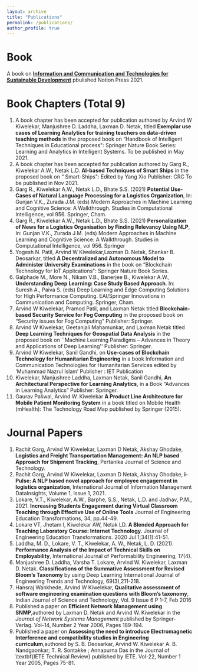 ```yaml
---
layout: archive
title: "Publications"
permalink: /publications/
author_profile: true
---
```


# Book
A book on **[Information and Communication and Technologies for Sustainable Development](https://www.amazon.in/Information-Communication-Technologies-Sustainable-Development/dp/1685860397/ref=sr_1_1?crid=1HV445BKKD1BL&keywords=kiwelekar&qid=1641909389&sprefix=kiwelekar%2Caps%2C416&sr=8-1)** pbulished Notion Press 2021.


# Book Chapters (Total 9)


1. A book chapter has been accepted for publication authored by Arvind W Kiwelekar, Manjushree D. Laddha, Laxman D. Netak,  titled **Exemplar use cases of Learning Analytics for training teachers on data-driven teaching methods** in the proposed book on “Handbook of Intelligent Techniques in Educational process": Springer Nature  Book Series: Learning  and Analytics in Intelligent Systems. To be published in May 2021.
2. A book chapter has been accepted for publication authored by Garg R., Kiwelekar A.W., Netak L.D.  **AI-based Techniques of Smart Ships** in the proposed book on “ Smart-Ships": Edited by Yang Xio Publisher: CRC  To be published in Nov 2021.
3. Garg R., Kiwelekar A.W., Netak L.D., Bhate S.S. (2021) **Potential Use-Cases of Natural Language Processing for a Logistics Organization**, In: Gunjan V.K., Zurada J.M. (eds) Modern Approaches in Machine Learning and Cognitive Science: A Walkthrough. Studies in Computational Intelligence, vol 956. Springer, Cham.
4. Garg R., Kiwelekar A.W., Netak L.D., Bhate S.S. (2021) **Personalization of News for a Logistics Organisation by Finding Relevancy Using NLP**,  In: Gunjan V.K., Zurada J.M. (eds) Modern Approaches in Machine Learning and Cognitive Science: A Walkthrough. Studies in Computational Intelligence, vol 956. Springer
5. Yogesh N. Patil,   Arvind W Kiwelekar,Laxman D. Netak,  Shankar B. Deosarkar,  titled **A Decentralized and Autonomous Model to Administer University Examinations** in the book on “Blockchain Technology for IoT Applications": Springer Nature  Book Series.
6. Galphade M., More N., Nikam V.B., Banerjee B., Kiwelekar A.W.,  **Understanding Deep Learning: Case Study Based Approach**. In: Suresh A., Paiva S. (eds) Deep Learning and Edge Computing Solutions for High Performance Computing. EAI/Springer Innovations in Communication and Computing. Springer, Cham.  
7. Arvind W Kiwelekar, Pramod Patil, and Laxman Netak titled **Blockchain-based Security Service for Fog Computing** in the proposed book on “Security issues for Fog Computing” Publisher: Springer.
8. Arvind W Kiwelekar, Geetanjali Mahamunkar, and  Laxman Netak titled  **Deep Learning  Techniques for Geospatial Data Analysis** in the proposed  book  on ``Machine Learning Paradigms – Advances in Theory and Applications of Deep Learning'' Publisher: Springer.  
9. Arvind W Kiwelekar, Sanil Gandhi, on **Use-cases of Blockchain Technology for Humanitarian Engineering** in a book  Information and Communication Technologies for Humanitarian Services edited by ‘Muhammad Nazrul Islam’ Publisher : IET  Publication 
10. Kiwelekar, Manjushree Laddha, Laxman Netak, Sanil Gandhi, **An Architectural Perspective for Learning Analytics**, in a Book “Advances in Learning Analytics” Publisher: Springer.
11.  Gaurav Paliwal, Arvind W. Kiwelekar **A Product Line Architecture for Mobile Patient Monitoring System**  in a book titled on  Mobile Health (mHealth): The Technology Road Map published by Springer (2015).

# Journal Papers 


1. Rachit Garg, Arvind W Kiwelekar, Laxman D Netak, Akshay Ghodake, **Logistics and Freight Transportation Management: An NLP based Approach for Shipment Tracking**, Pertanika Journal of Science and Technology.
2. Rachit Garg, Arvind W Kiwelekar, Laxman D Netak, Akshay Ghodake, **i-Pulse: A NLP based novel approach for employee engagement in logistics organization**, International Journal of Information Management DataInsights, Volume 1, Issue 1, 2021.
3. Lokare, V.T., Kiwelekar, A.W., Barphe, S.S., Netak, L.D. and Jadhav, P.M., 2021. **Increasing Students Engagement during Virtual Classroom Teaching through Effective Use of Online Tools** Journal of Engineering Education Transformations, 34, pp.44-49.
4. Lokare VT, Jhetam I, Kiwelekar AW, Netak LD. **A Blended Approach for Teaching Laboratory Course: Internet Technology.** Journal of Engineering Education Transformations. 2020 Jul 1;34(1):41-51.
5. Laddha, M. D., Lokare, V. T., Kiwelekar, A. W.,  Netak, L. D. (2021). **Performance Analysis of the Impact of Technical Skills on Employability**, International Journal of Performability Engineering, 17(4).
6. Manjushree D. Laddha, Varsha T. Lokare, Arvind W. Kiwelekar, Laxman D. Netak. **Classifications of the Summative Assessment for Revised Bloom’s Taxonomy** by using Deep Learning  International Journal of Engineering Trends and Technology, 69(3),211-218.
7. Hansraj Wankhede, Arvind W Kiwelekar, **Qualitative assessment of software engineering examination questions with Bloom’s taxonomy**, Indian Journal of Science and Technology, Vol. 9 Issue 6 P 1-7, Feb 2016
8. Published a paper on **Efficient Network Management using SNMP**,authored by Laxman D. Netak and Arvind W. Kiwelekar in the *Journal of Network Systems Management* published by Springer-Verlag. Vol-14, Number 2 Year 2006, Pages 189-194. 
9. Published a paper on **Assessing the need to introduce Electromagnetic Interference and compatibility studies in Engineering curriculum**,authored by S. B. Deosarkar, Arvind W. Kiwelekar A. B. Nandgaonkar; T. R. Sontakke ; Annapurna Das in the Journal of \textbf{IETE Technical Review} published by IETE. Vol-22, Number 1 Year 2005, Pages 75-81.

